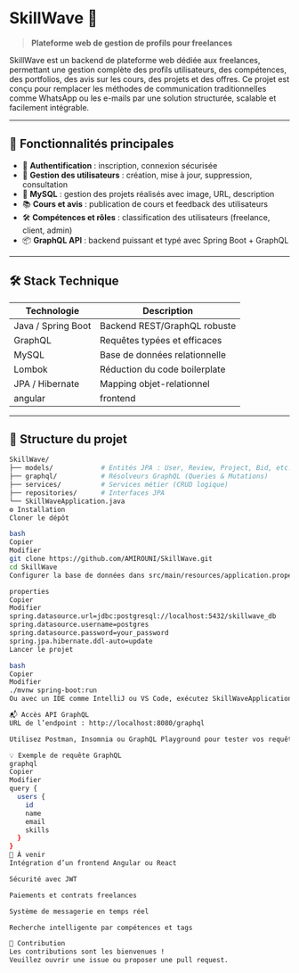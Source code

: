 # SkillWave 🌊

> **Plateforme web de gestion de profils pour freelances**

SkillWave est un backend de plateforme web dédiée aux freelances, permettant une gestion complète des profils utilisateurs, des compétences, des portfolios, des avis sur les cours, des projets et des offres. Ce projet est conçu pour remplacer les méthodes de communication traditionnelles comme WhatsApp ou les e-mails par une solution structurée, scalable et facilement intégrable.

---

## 🚀 Fonctionnalités principales

- 🔐 **Authentification** : inscription, connexion sécurisée  
- 👤 **Gestion des utilisateurs** : création, mise à jour, suppression, consultation  
- 💼 **MySQL** : gestion des projets réalisés avec image, URL, description  
- 📚 **Cours et avis** : publication de cours et feedback des utilisateurs  
- 🛠️ **Compétences et rôles** : classification des utilisateurs (freelance, client, admin)  
- 📦 **GraphQL API** : backend puissant et typé avec Spring Boot + GraphQL  

---

## 🛠️ Stack Technique

| Technologie       | Description                         |
|-------------------|-----------------------------------|
| Java / Spring Boot | Backend REST/GraphQL robuste      |
| GraphQL           | Requêtes typées et efficaces       |
| MySQL        | Base de données relationnelle      |
| Lombok            | Réduction du code boilerplate      |
| JPA / Hibernate   | Mapping objet-relationnel          |
| angular           | frontend                 |

---

## 📁 Structure du projet

```bash
SkillWave/
├── models/            # Entités JPA : User, Review, Project, Bid, etc.
├── graphql/           # Résolveurs GraphQL (Queries & Mutations)
├── services/          # Services métier (CRUD logique)
├── repositories/      # Interfaces JPA
└── SkillWaveApplication.java
⚙️ Installation
Cloner le dépôt

bash
Copier
Modifier
git clone https://github.com/AMIROUNI/SkillWave.git
cd SkillWave
Configurer la base de données dans src/main/resources/application.properties ou application.yml

properties
Copier
Modifier
spring.datasource.url=jdbc:postgresql://localhost:5432/skillwave_db
spring.datasource.username=postgres
spring.datasource.password=your_password
spring.jpa.hibernate.ddl-auto=update
Lancer le projet

bash
Copier
Modifier
./mvnw spring-boot:run
Ou avec un IDE comme IntelliJ ou VS Code, exécutez SkillWaveApplication.java.

📬 Accès API GraphQL
URL de l’endpoint : http://localhost:8080/graphql

Utilisez Postman, Insomnia ou GraphQL Playground pour tester vos requêtes.

💡 Exemple de requête GraphQL
graphql
Copier
Modifier
query {
  users {
    id
    name
    email
    skills
  }
}
📌 À venir
Intégration d’un frontend Angular ou React

Sécurité avec JWT

Paiements et contrats freelances

Système de messagerie en temps réel

Recherche intelligente par compétences et tags

🤝 Contribution
Les contributions sont les bienvenues !
Veuillez ouvrir une issue ou proposer une pull request.

